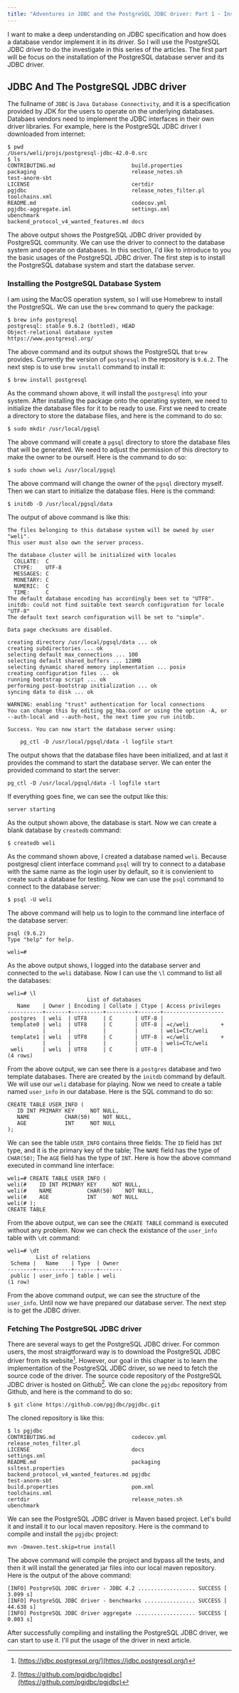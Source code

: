 ```yaml
---
title: "Adventures in JDBC and the PostgreSQL JDBC driver: Part 1 - Installing PostgreSQL database and JDBC driver"
---
```


I want to make a deep understanding on JDBC specification and how does a database vendor implement it in its driver. So I will use the PostgreSQL JDBC driver to do the investigate in this series of the articles. The first part will be focus on the installation of the PostgreSQL database server and its JDBC driver.

## JDBC And The PostgreSQL JDBC driver

The fullname of `JDBC` is `Java Database Connectivity`, and it is a specification provided by JDK for the users to operate on the underlying databases. Databaes vendors need to implement the JDBC interfaces in their own driver libraries. For example, here is the PostgreSQL JDBC driver I downloaded from internet:

```
$ pwd
/Users/weli/projs/postgresql-jdbc-42.0-0.src
$ ls
CONTRIBUTING.md                        build.properties                       packaging                              release_notes.sh                       test-anorm-sbt
LICENSE                                certdir                                pgjdbc                                 release_notes_filter.pl                toolchains.xml
README.md                              codecov.yml                            pgjdbc-aggregate.iml                   settings.xml                           ubenchmark
backend_protocol_v4_wanted_features.md docs
```

The above output shows the PostgreSQL JDBC driver provided by PostgreSQL community. We can use the driver to connect to the database system and operate on databases. In this section, I'd like to introduce to you the basic usages of the PostgreSQL JDBC driver. The first step is to install the PostgreSQL database system and start the database server.

### Installing the PostgreSQL Database System

I am using the MacOS operation system, so I will use Homebrew to install the PostgreSQL. We can use the `brew` command to query the package:

```
$ brew info postgresql
postgresql: stable 9.6.2 (bottled), HEAD
Object-relational database system
https://www.postgresql.org/
```

The above command and its output shows the PostgreSQL that `brew` provides. Currently the version of `postgresql` in the repository is `9.6.2`. The next step is to use `brew install` command to install it: 

```
$ brew install postgresql
```

As the command shown above, it will install the `postgresql` into your system. After installing the package onto the operating system, we need to initialize the database files for it to be ready to use. First we need to create a directory to store the database files, and here is the command to do so:

```
$ sudo mkdir /usr/local/pgsql
```

The above command will create a `pgsql` directory to store the database files that will be generated. We need to adjust the permission of this directory to make the owner to be ourself. Here is the command to do so:

```
$ sudo chown weli /usr/local/pgsql
```

The above command will change the owner of the `pgsql` directory myself. Then we can start to initialize the database files. Here is the command:

```
$ initdb -D /usr/local/pgsql/data
```

The output of above command is like this:

```
The files belonging to this database system will be owned by user "weli".
This user must also own the server process.

The database cluster will be initialized with locales
  COLLATE:  C
  CTYPE:    UTF-8
  MESSAGES: C
  MONETARY: C
  NUMERIC:  C
  TIME:     C
The default database encoding has accordingly been set to "UTF8".
initdb: could not find suitable text search configuration for locale "UTF-8"
The default text search configuration will be set to "simple".

Data page checksums are disabled.

creating directory /usr/local/pgsql/data ... ok
creating subdirectories ... ok
selecting default max_connections ... 100
selecting default shared_buffers ... 128MB
selecting dynamic shared memory implementation ... posix
creating configuration files ... ok
running bootstrap script ... ok
performing post-bootstrap initialization ... ok
syncing data to disk ... ok

WARNING: enabling "trust" authentication for local connections
You can change this by editing pg_hba.conf or using the option -A, or
--auth-local and --auth-host, the next time you run initdb.

Success. You can now start the database server using:

    pg_ctl -D /usr/local/pgsql/data -l logfile start

```

The output shows that the database files have been initialized, and at last it provides the command to start the database server. We can enter the provided command to start the server:

```
pg_ctl -D /usr/local/pgsql/data -l logfile start
```

If everything goes fine, we can see the output like this:

```
server starting
```

As the output shown above, the database is start. Now we can create a blank database by `createdb` command:

```
$ createdb weli
```

As the command shown above, I created a database named `weli`. Because postgresql client interface command `psql` will try to connect to a database with the same name as the login user by default, so it is convienient to create such a database for testing. Now we can use the `psql` command to connect to the database server:

```
$ psql -U weli
```

The above command will help us to login to the command line interface of the database server:

```
psql (9.6.2)
Type "help" for help.

weli=#
```

As the above output shows, I logged into the database server and connected to the `weli` database. Now I can use the `\l` command to list all the databases:

```
weli=# \l
                         List of databases
   Name    | Owner | Encoding | Collate | Ctype | Access privileges
-----------+-------+----------+---------+-------+-------------------
 postgres  | weli  | UTF8     | C       | UTF-8 |
 template0 | weli  | UTF8     | C       | UTF-8 | =c/weli          +
           |       |          |         |       | weli=CTc/weli
 template1 | weli  | UTF8     | C       | UTF-8 | =c/weli          +
           |       |          |         |       | weli=CTc/weli
 weli      | weli  | UTF8     | C       | UTF-8 |
(4 rows)
```

From the above output, we can see there is a `postgres` database and two template databases. There are created by the `initdb` command by default. We will use our `weli` database for playing. Now we need to create a table named `user_info` in our database. Here is the SQL command to do so:

```
CREATE TABLE USER_INFO (
   ID INT PRIMARY KEY     NOT NULL,
   NAME           CHAR(50)    NOT NULL,
   AGE            INT     NOT NULL
);
```

We can see the table `USER_INFO` contains three fields: The `ID` field has `INT` type, and it is the primary key of the table; The `NAME` field has the type of `CHAR(50)`; The `AGE` field has the type of `INT`. Here is how the above command executed in command line interface:

```
weli=# CREATE TABLE USER_INFO (
weli(#    ID INT PRIMARY KEY     NOT NULL,
weli(#    NAME           CHAR(50)    NOT NULL,
weli(#    AGE            INT     NOT NULL
weli(# );
CREATE TABLE
```

From the above output, we can see the `CREATE TABLE` command is executed without any problem. Now we can check the existance of the `user_info` table with `\dt` command:

```
weli=# \dt
         List of relations
 Schema |   Name    | Type  | Owner
--------+-----------+-------+-------
 public | user_info | table | weli
(1 row)
```

From the above command output, we can see the structure of the `user_info`. Until now we have prepared our database server. The next step is to get the JDBC driver.

### Fetching The PostgreSQL JDBC driver

There are several ways to get the PostgreSQL JDBC driver. For common users, the most straigtforward way is to download the PostgreSQL JDBC driver from its website[^jdbcurl]. However, our goal in this chapter is to learn the implementation of the PostgreSQL JDBC driver, so we need to fetch the source code of the driver. The source code repository of the PostgreSQL JDBC driver is hosted on Github[^jdbcdriver]. We can clone the `pgjdbc` repository from Github, and here is the command to do so:

[^jdbcurl]: [https://jdbc.postgresql.org/](https://jdbc.postgresql.org/)

[^jdbcdriver]: [https://github.com/pgjdbc/pgjdbc](https://github.com/pgjdbc/pgjdbc)

```
$ git clone https://github.com/pgjdbc/pgjdbc.git
```

The cloned repository is like this:

```
$ ls pgjdbc
CONTRIBUTING.md                        codecov.yml                            release_notes_filter.pl
LICENSE                                docs                                   settings.xml
README.md                              packaging                              ssltest.properties
backend_protocol_v4_wanted_features.md pgjdbc                                 test-anorm-sbt
build.properties                       pom.xml                                toolchains.xml
certdir                                release_notes.sh                       ubenchmark
```

We can see the PostgreSQL JDBC driver is Maven based project. Let's build it and install it to our local maven repository. Here is the command to compile and install the `pgjdbc` project:

```
mvn -Dmaven.test.skip=true install
```

The above command will compile the project and bypass all the tests, and then it will install the generated jar files into our local maven repository. Here is the output of the above command:

```
[INFO] PostgreSQL JDBC driver - JDBC 4.2 .................. SUCCESS [  3.099 s]
[INFO] PostgreSQL JDBC driver - benchmarks ................ SUCCESS [ 44.638 s]
[INFO] PostgreSQL JDBC driver aggregate ................... SUCCESS [  0.003 s]
```

After successfully compiling and installing the PostgreSQL JDBC driver, we can start to use it. I'll put the usage of the driver in next article.
